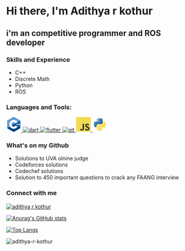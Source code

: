 


# Hi there, I'm Adithya r kothur
## i'm an competitive programmer and ROS developer

### Skills and Experience
* C++
* Discrete Math
* Python
* ROS

<h3 align="left">Languages and Tools:</h3>
<p align="left"> <a href="https://www.w3schools.com/cpp/" target="_blank" rel="noreferrer"> <img src="https://raw.githubusercontent.com/devicons/devicon/master/icons/cplusplus/cplusplus-original.svg" alt="cplusplus" width="40" height="40"/> </a> <a href="https://dart.dev" target="_blank" rel="noreferrer"> <img src="https://www.vectorlogo.zone/logos/dartlang/dartlang-icon.svg" alt="dart" width="40" height="40"/> </a> <a href="https://flutter.dev" target="_blank" rel="noreferrer"> <img src="https://www.vectorlogo.zone/logos/flutterio/flutterio-icon.svg" alt="flutter" width="40" height="40"/> </a> <a href="https://git-scm.com/" target="_blank" rel="noreferrer"> <img src="https://www.vectorlogo.zone/logos/git-scm/git-scm-icon.svg" alt="git" width="40" height="40"/> </a> <a href="https://developer.mozilla.org/en-US/docs/Web/JavaScript" target="_blank" rel="noreferrer"> <img src="https://raw.githubusercontent.com/devicons/devicon/master/icons/javascript/javascript-original.svg" alt="javascript" width="40" height="40"/> </a> <a href="https://www.python.org" target="_blank" rel="noreferrer"> <img src="https://raw.githubusercontent.com/devicons/devicon/master/icons/python/python-original.svg" alt="python" width="40" height="40"/> </a> </p>



### What's on my Github
* Solutions to UVA olnine judge
* Codeforces solutions
* Codechef solutions 
* Solution to 450 important questions to crack any FAANG interview


### Connect with me 
<a href="https://linkedin.com/in/adithya r kothur" target="blank"><img align="center" src="https://raw.githubusercontent.com/rahuldkjain/github-profile-readme-generator/master/src/images/icons/Social/linked-in-alt.svg" alt="adithya r kothur" height="30" width="40" /></a>










[![Anurag's GitHub stats](https://github-readme-stats.vercel.app/api?username=adithya-r-kothur)](https://github.com/anuraghazra/github-readme-stats)



[![Top Langs](https://github-readme-stats.vercel.app/api/top-langs/?username=adithya-r-kothur&hide=javascript,html)](https://github.com/anuraghazra/github-readme-stats)



<p align="left"> <img src="https://komarev.com/ghpvc/?username=adithya-r-kothur&label=Profile%20views&color=0e75b6&style=flat" alt="adithya-r-kothur" /> </p>

